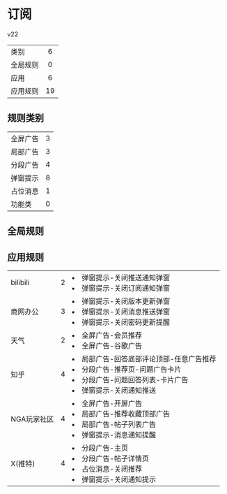 # 订阅

v22

|||
| - |:-:|
|类别|6|
|全局规则|0|
|应用|6|
|应用规则|19|

## 规则类别

|||
| - |:-:|
|全屏广告|3|
|局部广告|3|
|分段广告|4|
|弹窗提示|8|
|占位消息|1|
|功能类|0|

## 全局规则



## 应用规则

||||
| - |:-:|-|
|bilibili|2|<li>弹窗提示-关闭推送通知弹窗<li>弹窗提示-关闭订阅通知弹窗|
|商网办公|3|<li>弹窗提示-关闭版本更新弹窗<li>弹窗提示-关闭消息推送弹窗<li>弹窗提示-关闭密码更新提醒|
|天气|2|<li>全屏广告-会员推荐<li>全屏广告-谷歌广告|
|知乎|4|<li>局部广告-回答底部评论顶部-任意广告推荐<li>分段广告-推荐页-问题广告卡片<li>分段广告-问题回答列表-卡片广告<li>弹窗提示-关闭通知推送|
|NGA玩家社区|4|<li>全屏广告-开屏广告<li>局部广告-推荐收藏顶部广告<li>局部广告-帖子列表广告<li>弹窗提示-消息通知提醒|
|X(推特)|4|<li>分段广告-主页<li>分段广告-帖子详情页<li>占位消息-关闭推荐<li>弹窗提示-关闭通知提示|
